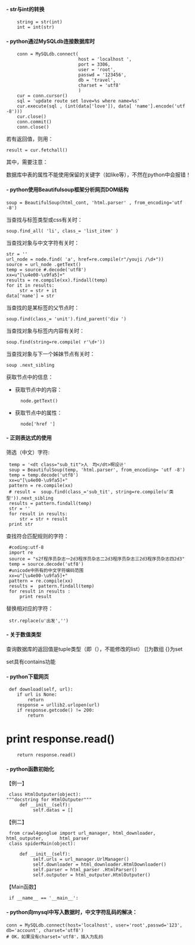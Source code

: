 #### - str与int的转换 ####

		string = str(int)
		int = int(str)

#### - python通过MySQLdb连接数据库时 ####


        conn = MySQLdb.connect(
                               host = 'localhost ',
                               port = 3306,
                               user = 'root',
                               passwd = '123456',
                               db = 'travel',
                               charset = 'utf8'
                               )
        cur = conn.cursor()
        sql = 'update route set love=%s where name=%s'
        cur.execute(sql , (int(data['love']), data[ 'name'].encode('utf                           -8')))
        cur.close()
        conn.commit()
        conn.close()

若有返回值，则用：
	
	result = cur.fetchall()

其中，需要注意：

数据库中表的属性不能使用保留的关键字（如like等），不然在python中会报错！

#### - python使用Beautifulsoup框架分析网页DOM结构 ####

	soup = BeautifulSoup(html_cont, 'html.parser' , from_encoding='utf -8')

当查找与标签类型或css有关时：
	
	soup.find_all( 'li', class_= 'list_item' )

当查找对象与中文字符有关时：

	str = ''
	url_node = node.find( 'a', href=re.compile(r"/youji /\d+"))
	source = url_node .getText()
	temp = source #.decode('utf8')
	xx=u"[\u4e00-\u9fa5]+"
	results = re.compile(xx).findall(temp)
	for it in results:
	     str = str + it
	data['name'] = str

当查找的是某标签的父节点时：

	soup.find(class_= 'unit').find_parent('div ')

当查找对象与标签内内容有关时：

	soup.find(string=re.compile( r'\d+'))

当查找对象与下一个姊妹节点有关时：

	soup .next_sibling

获取节点中的信息：

- 获取节点中的内容：

		node.getText()

- 获取节点中的属性：

		node['href ']

#### - 正则表达式的使用 ####

筛选（中文）字符:

     temp = '<dt class="sub_tit">人　均</dt>啊设计'
     soup = BeautifulSoup(temp, 'html.parser', from_encoding= 'utf -8')
     temp = temp.decode('utf8')
     xx=u"[\u4e00-\u9fa5]+"
     pattern = re.compile(xx)
     # result =  soup.find(class_='sub_tit', string=re.compile(u'类　          型')).next_sibling
     results = pattern.findall(temp)
     str = ''
     for result in results:
         str = str + result
     print str

查找符合匹配规则的字符：

     #coding:utf-8
     import re
     source = "s2f程序员杂志一2d3程序员杂志二2d3程序员杂志三2d3程序员杂志四2d3"
     temp = source.decode('utf8')
     #unicode中所有的中文字符编码范围
     xx=u"[\u4e00-\u9fa5]+"
     pattern = re.compile(xx)
     results =  pattern.findall(temp)
     for result in results :
         print result

替换相对应的字符：

     str.replace(u'出发','')

#### - 关于数值类型 ####

查询数据库的返回值是tuple类型（即（），不能修改的list）
[]为数组
{}为set

set具有contains功能

#### - python下载网页 ####

     def download(self, url):
        if url is None:
            return
        response = urllib2.urlopen(url)
        if response.getcode() != 200:
            return
#         print response.read()
        return response.read()

#### - python函数初始化 ####


【例一】
    
	 class HtmlOutputer(object):
    """docstring for HtmlOutputer"""
         def __init__(self):
              self.datas = []

【例二】

     from crawl4gonglue import url_manager, html_downloader, html_outputer,      html_parser
     class spiderMain(object):

         def __init__(self):
              self.urls = url_manager.UrlManager()
              self.downloader = html_downloader.HtmlDownloader()
              self.parser = html_parser .HtmlParser()
              self.outputer = html_outputer.HtmlOutputer()

【Main函数】

     if __name__ == '__main__':

#### - python向mysql中写入数据时，中文字符乱码的解决： ####

	conn = MySQLdb.connect(host='localhost', user='root',passwd='123', db='account', charset='utf8')  
	# OK，如果没有charset='utf8'，插入为乱码


